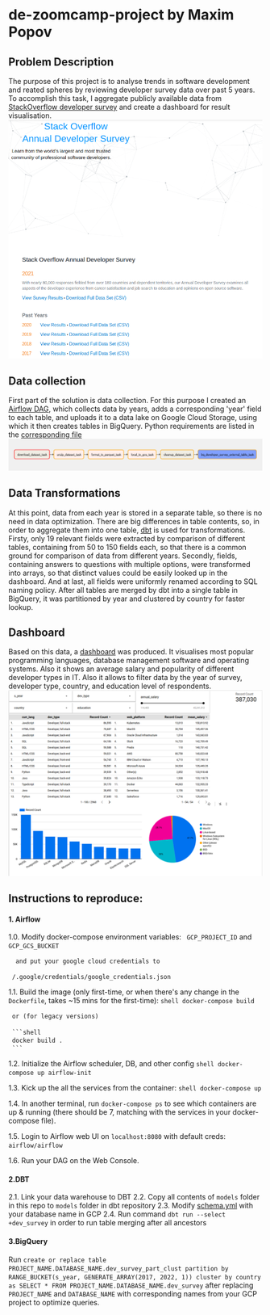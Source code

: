# de-zoomcamp-project by Maxim Popov

## Problem Description
The purpose of this project is to analyse trends in software development and reated spheres by reviewing developer survey data over past 5 years.
To accomplish this task, I aggregate publicly available data from [StackOverflow developer survey](https://insights.stackoverflow.com/survey) and create a dashboard for result visualisation.
![developer survey](images/dev_survey.png)
## Data collection
First part of the solution is data collection. For this purpose I created an [Airflow DAG](airflow/dags/stackoverflow_to_bq_dag.py), which collects data by years, adds a corresponding 'year' field to each table, and uploads it to a data lake on Google Cloud Storage, using which it then creates tables in BigQuery. Python requirements are listed in the [corresponding file](airflow/requirements.txt)
![Airflow DAG](images/DAG.png)
## Data Transformations
At this point, data from each year is stored in a separate table, so there is no need in data optimization. There are big differences in table contents, so, in order to aggregate them into one table, [dbt](dbt/models/core/dev_survey.sql) is used for transformations. 
Firsty, only 19 relevant fields were extracted by comparison of different tables, containing from 50 to 150 fields each, so that there is a common ground for comparison of data from different years. 
Secondly, fields, containing answers to questions with multiple options, were transformed into arrays, so that distinct values could be easily looked up in the dashboard.
And at last, all fields were uniformly renamed according to SQL naming policy.
After all tables are merged by dbt into a single table in BigQuery, it was partitioned by year and clustered by country for faster lookup.
## Dashboard
Based on this data, a [dashboard](https://datastudio.google.com/reporting/13dd9b1e-d818-4551-afa9-803136d4a070) was produced. It visualises most popular programming languages, database management software and operating systems. Also it shows an average salary and popularity of different developer types in IT. Also it allows to filter data by the year of survey, developer type, country, and education level of respondents.![Dashboard Screenshot](images/dashboard.png)

## Instructions to reproduce:
#### 1. Airflow
 
  1.0. Modify docker-compose environment variables: 
   ``` GCP_PROJECT_ID``` and ```GCP_GCS_BUCKET```
    
      and put your google cloud credentials to
   ``` /.google/credentials/google_credentials.json```

  1.1. Build the image (only first-time, or when there's any change in the `Dockerfile`, takes ~15 mins for the first-time):
     ```shell
     docker-compose build
     ```
   
     or (for legacy versions)
   
     ```shell
     docker build .
     ```

 1.2. Initialize the Airflow scheduler, DB, and other config
    ```shell
    docker-compose up airflow-init
    ```

 1.3. Kick up the all the services from the container:
    ```shell
    docker-compose up
    ```

 1.4. In another terminal, run `docker-compose ps` to see which containers are up & running (there should be 7, matching with the services in your docker-compose file).

 1.5. Login to Airflow web UI on `localhost:8080` with default creds: `airflow/airflow`

 1.6. Run your DAG on the Web Console.
   
#### 2.DBT
2.1. Link your data warehouse to DBT
2.2. Copy all contents of `models` folder in this repo to `models` folder in dbt repository
2.3. Modify [schema.yml](dbt/models/staging/schema.yml) with your database name in GCP
2.4. Run command `dbt run --select +dev_survey` in order to run table merging after all ancestors

#### 3.BigQuery
Run ```create or replace table PROJECT_NAME.DATABASE_NAME.dev_survey_part_clust partition by RANGE_BUCKET(s_year, GENERATE_ARRAY(2017, 2022, 1)) cluster by country as SELECT * FROM PROJECT_NAME.DATABASE_NAME.dev_survey``` after replacing `PROJECT_NAME` and `DATABASE_NAME` with corresponding names from your GCP project to optimize queries.
